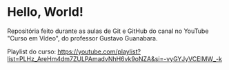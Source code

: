 # Hello, World!
Repositória feito durante as aulas de Git e GitHub do canal no YouTube "Curso em Vídeo", do professor Gustavo Guanabara.

Playlist do curso: https://youtube.com/playlist?list=PLHz_AreHm4dm7ZULPAmadvNhH6vk9oNZA&si=-vyGYJyVCElMW_-k